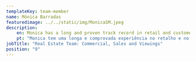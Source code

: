 ```yaml
---
templateKey: team-member
name: Mónica Barradas
featuredimage: ../../static/img/MonicaSM.jpeg
description: 
    en: Monica has a long and proven track record in retail and customer service. Her local knowledge and wealth of contacts makes her a key member of the real estate team. Never a dull moment when Monica is around, always happy to help any customers and clients.
    pt: "Monica tem uma longa e comprovada experiência no retalho e no serviço ao cliente. Os seus conhecimentos e riqueza de contactos locais fazem dela um membro chave da equipa imobiliária. Nunca é um momento aborrecido quando Monica está por perto, sempre feliz por ajudar quaisquer consumidores e clientes."
jobTitle: "Real Estate Team: Commercial, Sales and Viewings"
position: "9"
---
```


